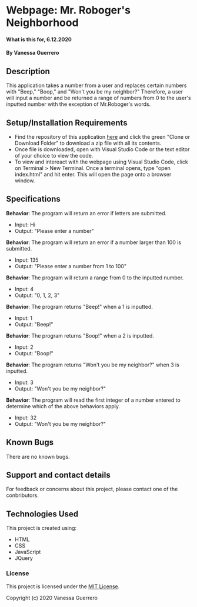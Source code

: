 # Webpage: Mr. Roboger's Neighborhood

#### What is this for, 6.12.2020

#### By Vanessa Guerrero

## Description

This application takes a number from a user and replaces certain numbers with "Beep," "Boop," and "Won't you be my neighbor?" Therefore, a user will input a number and be returned a range of numbers from 0 to the user's inputted number with the exception of Mr.Roboger's words.

## Setup/Installation Requirements

* Find the repository of this application [here](https://github.com/vguer/MrRobogersNeighborhood.git) and click the green "Clone or Download Folder" to download a zip file with all its contents.
* Once file is downloaded, open with Visual Studio Code or the text editor of your choice to view the code.
* To view and intereact with the webpage using Visual Studio Code, click on Terminal > New Terminal. Once a terminal opens, type "open index.html" and hit enter. This will open the page onto a browser window.


## Specifications

**Behavior**: The program will return an error if letters are submitted.
  * Input: Hi
  * Output: "Please enter a number"

**Behavior**: The program will return an error if a number larger than 100 is submitted.
  * Input: 135
  * Output: "Please enter a number from 1 to 100"

**Behavior**: The program will return a range from 0 to the inputted number.
  * Input: 4
  * Output: "0, 1, 2, 3"

**Behavior**: The program returns "Beep!" when a 1 is inputted.
  * Input: 1
  * Output: "Beep!"

**Behavior**: The program returns "Boop!" when a 2 is inputted.
  * Input: 2
  * Output: "Boop!"

**Behavior**: The program returns "Won't you be my neighbor?" when 3 is inputted.
  * Input: 3
  * Output: "Won't you be my neighbor?"

**Behavior**: The program will read the first integer of a number entered to determine which of the above behaviors apply.
  * Input: 32
  * Output: "Won't you be my neighbor?"



## Known Bugs

There are no known bugs.

## Support and contact details

For feedback or concerns about this project, please contact one of the conbributors.

## Technologies Used

This project is created using:
* HTML
* CSS
* JavaScript
* JQuery

### License

This project is licensed under the [MIT License](https://opensource.org/licenses/MIT).

Copyright (c) 2020 Vanessa Guerrero 
